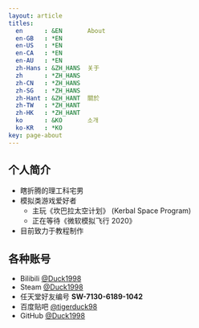 ```yaml
---
layout: article
titles:
  en      : &EN       About
  en-GB   : *EN
  en-US   : *EN
  en-CA   : *EN
  en-AU   : *EN
  zh-Hans : &ZH_HANS  关于
  zh      : *ZH_HANS
  zh-CN   : *ZH_HANS
  zh-SG   : *ZH_HANS
  zh-Hant : &ZH_HANT  關於
  zh-TW   : *ZH_HANT
  zh-HK   : *ZH_HANT
  ko      : &KO       소개
  ko-KR   : *KO
key: page-about
---
```

## 个人简介
- 瞎折腾的理工科宅男
- 模拟类游戏爱好者
    - 主玩《坎巴拉太空计划》 (Kerbal Space Program)
    - 正在等待《微软模拟飞行 2020》
- 目前致力于教程制作

## 各种账号
- Bilibili [@Duck1998](https://space.bilibili.com/5245625/)
- Steam [@Duck1998](https://steamcommunity.com/id/tigerduck98/)
- 任天堂好友编号 **SW-7130-6189-1042**
- 百度贴吧 [@tigerduck98](http://tieba.baidu.com/home/main?un=tigerduck98)
- GitHub [@Duck1998](https://github.com/Duck1998/)
